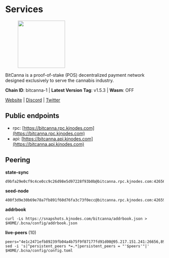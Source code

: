 # Services

<figure><img src="https://raw.githubusercontent.com/kj89/testnet_manuals/main/pingpub/logos/bitcanna.png" width="150" alt=""><figcaption></figcaption></figure>

BitCanna is a proof-of-stake (POS) decentralized payment network designed exclusively to serve the cannabis industry. 

**Chain ID**: bitcanna-1 | **Latest Version Tag**: v1.5.3 | **Wasm**: OFF

[Website](https://www.bitcanna.io) | [Discord](https://discord.gg/9AVrzaVQvs) | [Twitter](https://twitter.com/BitCannaGlobal)


## Public endpoints

* rpc: [https://bitcanna.rpc.kjnodes.com](https://bitcanna.rpc.kjnodes.com)
* api: [https://bitcanna.api.kjnodes.com](https://bitcanna.api.kjnodes.com)

## Peering

**state-sync**

```
d9bfa29e0cf9c4ce0cc9c26d98e5d97228f93b0b@bitcanna.rpc.kjnodes.com:42656
```

**seed-node**

```
400f3d9e30b69e78a7fb891f60d76fa3c73f0ecc@bitcanna.rpc.kjnodes.com:42659
```

**addrbook**
```
curl -Ls https://snapshots.kjnodes.com/bitcanna/addrbook.json > $HOME/.bcna/config/addrbook.json
```

**live-peers** (10)
```
peers="4e1c2471efb89239fb04a4b75f9f87177fd91d00@95.217.151.241:26656,89757803f40da51678451735445ad40d5b15e059@169.155.168.66:26656,a9f839c6e24221fb093f13ee41a0af842378fec5@94.130.12.22:26642,90ee680b1738344354c48c23ba1e1fd68e071d80@142.132.248.138:26696,d9bfa29e0cf9c4ce0cc9c26d98e5d97228f93b0b@65.109.88.38:42656,43f8f9eee8fe7de19e958edb4e95185ab40f8e39@65.108.238.104:13056,1b01a388eaba8f15634c1e5cd5bb7c55810250d2@135.181.219.115:27656,4dabde84771e8689403ce7c8b76d27e555ab2f00@65.21.136.170:50656,7eba6089dd06147b7993979f901d212e722c21c3@24.158.14.212:36656,c38a5912b4b0f827732862594671c65ad0059932@172.105.196.25:26656"
sed -i 's|^persistent_peers *=.*|persistent_peers = "'$peers'"|' $HOME/.bcna/config/config.toml
```
